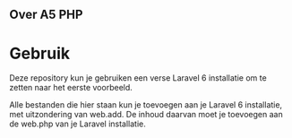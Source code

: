 
## Over A5 PHP

# Gebruik
<p>Deze repository kun je gebruiken een verse Laravel 6 installatie om te zetten naar het eerste voorbeeld.</p>

<p>Alle bestanden die hier staan kun je toevoegen aan je Laravel 6 installatie, met uitzondering van web.add. De inhoud daarvan moet je toevoegen aan de web.php van je Laravel installatie. </p>